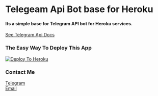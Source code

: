 # Telegeam Api Bot base for Heroku

<h4>Its a simple base for Telegram API bot for Heroku services.</h4>

<a href="https://core.telegram.org/bots/api">See Telegram Api Docs</a>

### The Easy Way To Deploy This App

[![Deploy To Heroku](https://www.herokucdn.com/deploy/button.svg)](https://heroku.com/deploy)

<h3>Contact Me</h3>

<a href="https://t.me/LampStack">Telegram</a><br>
<a href="mailto:xialop@outlook.com">Email</a>
